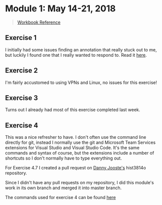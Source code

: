 # Module 1: May 14-21, 2018
> [Workbook Reference][0]

## Exercise 1

I initially had some issues finding an annotation that really stuck out to me, but luckily I found one that I really wanted to respond to. Read it [here][1].

## Exercise 2

I'm fairly accustomed to using VPNs and Linux, no issues for this exercise!

## Exercise 3

Turns out I already had most of this exercise completed last week.

## Exercise 4

This was a nice refresher to have. I don't often use the command line directly for git, instead I normally use the git and Microsoft Team Services extensions for Visual Studio and Visual Studio Code. It's the same commands and syntax of course, but the extensions include a number of shortcuts so I don't normally have to type everything out.

For Exercise 4.7 I created a pull request on [Danny Jooste's][2] hist3814o repository. 

Since I didn't have any pull requests on my repository, I did this module's work in its own branch and merged it into master branch.

The commands used for exercise 4 can be found [here][3]

[0]: http://workbook.craftingdigitalhistory.ca/module-1/Open-Access-Research/
[1]: Interesting%20Annotation.md
[2]: https://github.com/DannyJKJ/hist3814o
[3]: exercise-4-commands.md